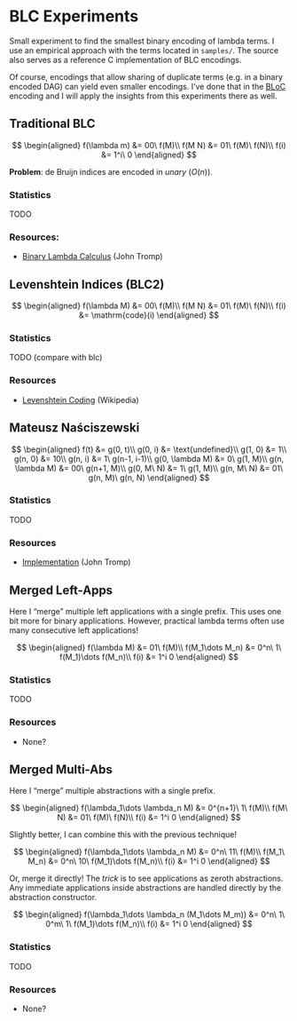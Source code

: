 # BLC Experiments

Small experiment to find the smallest binary encoding of lambda terms. I
use an empirical approach with the terms located in `samples/`. The
source also serves as a reference C implementation of BLC encodings.

Of course, encodings that allow sharing of duplicate terms (e.g. in a
binary encoded DAG) can yield even smaller encodings. I’ve done that in
the [BLoC](https://github.com/marvinborner/BLoC) encoding and I will
apply the insights from this experiments there as well.

## Traditional BLC

$$
\begin{aligned}
f(\lambda m)  &= 00\ f(M)\\
f(M N)        &= 01\ f(M)\ f(N)\\
f(i)          &= 1^i\ 0
\end{aligned}
$$

**Problem**: de Bruijn indices are encoded in *unary* ($O(n)$).

### Statistics

TODO

### Resources:

- [Binary Lambda
  Calculus](https://tromp.github.io/cl/Binary_lambda_calculus.html)
  (John Tromp)

## Levenshtein Indices (BLC2)

$$
\begin{aligned}
f(\lambda M)  &= 00\ f(M)\\
f(M N)        &= 01\ f(M)\ f(N)\\
f(i)          &= \mathrm{code}(i)
\end{aligned}
$$

### Statistics

TODO (compare with blc)

### Resources

- [Levenshtein Coding](https://en.wikipedia.org/wiki/Levenshtein_coding)
  (Wikipedia)

## Mateusz Naściszewski

$$
\begin{aligned}
f(t)            &= g(0, t)\\
g(0, i)         &= \text{undefined}\\
g(1, 0)         &= 1\\
g(n, 0)         &= 10\\
g(n, i)         &= 1\ g(n-1, i-1)\\
g(0, \lambda M) &= 0\ g(1, M)\\
g(n, \lambda M) &= 00\ g(n+1, M)\\
g(0, M\ N)      &= 1\ g(1, M)\\
g(n, M\ N)      &= 01\ g(n, M)\ g(n, N)
\end{aligned}
$$

### Statistics

TODO

### Resources

- [Implementation](https://github.com/tromp/AIT/commit/f8c7d191519bc8df4380d49934f2c9b9bdfeef19)
  (John Tromp)

## Merged Left-Apps

Here I “merge” multiple left applications with a single prefix. This
uses one bit more for binary applications. However, practical lambda
terms often use many consecutive left applications!

$$
\begin{aligned}
f(\lambda M)    &= 01\ f(M)\\
f(M_1\dots M_n) &= 0^n\ 1\ f(M_1)\dots f(M_n)\\
f(i)            &= 1^i 0
\end{aligned}
$$

### Statistics

TODO

### Resources

- None?

## Merged Multi-Abs

Here I “merge” multiple abstractions with a single prefix.

$$
\begin{aligned}
f(\lambda_1\dots \lambda_n M) &= 0^{n+1}\ 1\ f(M)\\
f(M\ N)                       &= 01\ f(M)\ f(N)\\
f(i)                          &= 1^i 0
\end{aligned}
$$

Slightly better, I can combine this with the previous technique!

$$
\begin{aligned}
f(\lambda_1\dots \lambda_n M) &= 0^n\ 11\ f(M)\\
f(M_1\ M_n)                   &= 0^n\ 10\ f(M_1)\dots f(M_n)\\
f(i)                          &= 1^i 0
\end{aligned}
$$

Or, merge it directly! The *trick* is to see applications as zeroth
abstractions. Any immediate applications inside abstractions are handled
directly by the abstraction constructor.

$$
\begin{aligned}
f(\lambda_1\dots \lambda_n (M_1\dots M_m)) &= 0^n\ 1\ 0^m\ 1\ f(M_1)\dots f(M_n)\\
f(i)                                       &= 1^i 0
\end{aligned}
$$

### Statistics

TODO

### Resources

- None?
